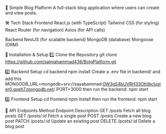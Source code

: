 📜 Simple Blog Platform
A full-stack blog application where users can create and view posts.

🛠️ Tech Stack
Frontend
React.js (with TypeScript)
Tailwind CSS (for styling)
React Router (for navigation)
Axios (for API calls)

Backend
NestJS (for scalable backend)
MongoDB (database)
Mongoose (ORM)

🚀 Installation & Setup
1️⃣ Clone the Repository
git clone https://github.com/salmahammad436/BolgPlatform.git

2️⃣ Backend Setup
cd backend
npm install
Create a .env file in backend/
and add this 
MONGODB_URL=mongodb+srv://sayabammad:0W3g54bUVRH33Ott@cluster0.gxeh7.mongodb.net/
PORT=3000
then run the backend: npm start

3️⃣ Frontend Setup
cd frontend
npm install
then run the frontend: npm start




📌 API Endpoints
Method	Endpoint	Description
GET	/posts	Fetch all blog posts
GET	/posts/:id	Fetch a single post
POST	/posts	Create a new blog post
PATCH	/posts/:id	Update an existing post
DELETE	/posts/:id	Delete a blog post



